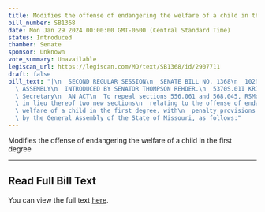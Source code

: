 ```yaml
---
title: Modifies the offense of endangering the welfare of a child in the first degree
bill_number: SB1368
date: Mon Jan 29 2024 00:00:00 GMT-0600 (Central Standard Time)
status: Introduced
chamber: Senate
sponsor: Unknown
vote_summary: Unavailable
legiscan_url: https://legiscan.com/MO/text/SB1368/id/2907711
draft: false
bill_text: "|\n  SECOND REGULAR SESSION\n  SENATE BILL NO. 1368\n  102ND GENERA L\
  \ ASSEMBLY\n  INTRODUCED BY SENATOR THOMPSON REHDER.\n  5370S.01I KRISTINA MARTIN,\
  \ Secretary\n  AN ACT\n  To repeal sections 556.061 and 568.045, RSMo, and to enact\
  \ in lieu thereof two new sections\n  relating to the offense of endangering the\
  \ welfare of a child in the first degree, with\n  penalty provisions.\n  Be it enacted\
  \ by the General Assembly of the State of Missouri, as follows:"
---
```

Modifies the offense of endangering the welfare of a child in the first degree

---

## Read Full Bill Text

You can view the full text [here](https://legiscan.com/MO/text/SB1368/id/2907711).
